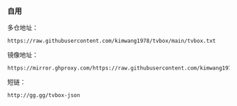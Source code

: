 ### 自用

多仓地址：
```
https://raw.githubusercontent.com/kimwang1978/tvbox/main/tvbox.txt
```
镜像地址：
```
https://mirror.ghproxy.com/https://raw.githubusercontent.com/kimwang1978/tvbox/main/tvbox.txt
```
短链：
```
http://gg.gg/tvbox-json
```

